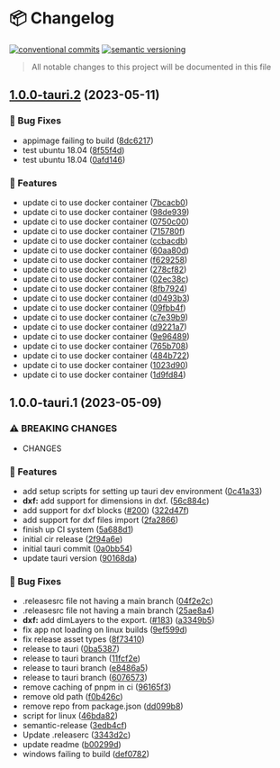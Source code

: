# 📦 Changelog 
[![conventional commits](https://img.shields.io/badge/conventional%20commits-1.0.0-yellow.svg)](https://conventionalcommits.org)
[![semantic versioning](https://img.shields.io/badge/semantic%20versioning-2.0.0-green.svg)](https://semver.org)
> All notable changes to this project will be documented in this file

## [1.0.0-tauri.2](https://github.com/ZanzyTHEbar/jsketcher/compare/v1.0.0-tauri.1...v1.0.0-tauri.2) (2023-05-11)


### 🐛 Bug Fixes

* appimage failing to build ([8dc6217](https://github.com/ZanzyTHEbar/jsketcher/commit/8dc62170a9be15f1ab1f20d9b7db5f3fa8e371b5))
* test ubuntu 18.04 ([8f55f4d](https://github.com/ZanzyTHEbar/jsketcher/commit/8f55f4d1c1a0bc036441453266c5c5d3ea9c4c65))
* test ubuntu 18.04 ([0afd146](https://github.com/ZanzyTHEbar/jsketcher/commit/0afd14642bb12107622bc39db41417c6f7d23c61))


### 🍕 Features

* update ci to use docker container ([7bcacb0](https://github.com/ZanzyTHEbar/jsketcher/commit/7bcacb0251eb934bd020022433641475782c240e))
* update ci to use docker container ([98de939](https://github.com/ZanzyTHEbar/jsketcher/commit/98de93981f3cb6bda3763a4eb4ce85b201145c78))
* update ci to use docker container ([0750c00](https://github.com/ZanzyTHEbar/jsketcher/commit/0750c006f3f49f5f22205f4a6303e33627ddcbe2))
* update ci to use docker container ([715780f](https://github.com/ZanzyTHEbar/jsketcher/commit/715780f8f6b106b6f1e0e5f19f6145d940aa79ec))
* update ci to use docker container ([ccbacdb](https://github.com/ZanzyTHEbar/jsketcher/commit/ccbacdba32268fb8990d2b5455329014ef04d3ca))
* update ci to use docker container ([60aa80d](https://github.com/ZanzyTHEbar/jsketcher/commit/60aa80d636affd2334526cc4569940cf9ceb77c5))
* update ci to use docker container ([f629258](https://github.com/ZanzyTHEbar/jsketcher/commit/f629258426c7b3a52b4cdce2a120652d3e9727f6))
* update ci to use docker container ([278cf82](https://github.com/ZanzyTHEbar/jsketcher/commit/278cf82ceaae8e76231780ab571e53e8658a3463))
* update ci to use docker container ([02ec38c](https://github.com/ZanzyTHEbar/jsketcher/commit/02ec38c1b7f9ef6b2af5df22ca4b7ae9ceb86151))
* update ci to use docker container ([8fb7924](https://github.com/ZanzyTHEbar/jsketcher/commit/8fb7924dc295aad48f798fd024f8a9394a53d4ba))
* update ci to use docker container ([d0493b3](https://github.com/ZanzyTHEbar/jsketcher/commit/d0493b3e0ca956b2a5ade8c3c2deac0f78b7d16a))
* update ci to use docker container ([09fbb4f](https://github.com/ZanzyTHEbar/jsketcher/commit/09fbb4f9b9b714a013207133963cc5de5934ca3e))
* update ci to use docker container ([c7e39b9](https://github.com/ZanzyTHEbar/jsketcher/commit/c7e39b92f79f6d6d8fa5553e36008eb82f1da8be))
* update ci to use docker container ([d9221a7](https://github.com/ZanzyTHEbar/jsketcher/commit/d9221a77fe581532de86b9f05a198ccca447781a))
* update ci to use docker container ([9e96489](https://github.com/ZanzyTHEbar/jsketcher/commit/9e96489eb762a06f5256a838af90cb6e7035f387))
* update ci to use docker container ([765b708](https://github.com/ZanzyTHEbar/jsketcher/commit/765b708a19fb8fbcb1c2c98395c0570a6b3eef0a))
* update ci to use docker container ([484b722](https://github.com/ZanzyTHEbar/jsketcher/commit/484b722a49be1c8259e93121b6cea5e1b438f865))
* update ci to use docker container ([1023d90](https://github.com/ZanzyTHEbar/jsketcher/commit/1023d905291e6d92dd19f23c1abd031fe2ae242b))
* update ci to use docker container ([1d9fd84](https://github.com/ZanzyTHEbar/jsketcher/commit/1d9fd84aa23984ae9450f940bc2533447ef46d95))

## 1.0.0-tauri.1 (2023-05-09)


### ⚠ BREAKING CHANGES

* CHANGES

### 🍕 Features

* add setup scripts for setting up tauri dev environment ([0c41a33](https://github.com/ZanzyTHEbar/jsketcher/commit/0c41a33d0e9dee8ecd645d04e9eb551980680941))
* **dxf:** add support for dimensions in dxf. ([56c884c](https://github.com/ZanzyTHEbar/jsketcher/commit/56c884ccfd551e0b2dcbee0fc0a0eff62fb6a338))
* add support for dxf blocks ([#200](https://github.com/ZanzyTHEbar/jsketcher/issues/200)) ([322d47f](https://github.com/ZanzyTHEbar/jsketcher/commit/322d47f80255d01b8bfcbaa110f0e790e91fa0d1))
* add support for dxf files import ([2fa2866](https://github.com/ZanzyTHEbar/jsketcher/commit/2fa2866296068bb785f3adeb6e18afe19a698100))
* finish up CI system ([5a688d1](https://github.com/ZanzyTHEbar/jsketcher/commit/5a688d1a9eec64d210ea140c9f9584fb4079a245))
* initial cir release ([2f94a6e](https://github.com/ZanzyTHEbar/jsketcher/commit/2f94a6eb82c91757d5e4b21ae4956dda3aadddfc))
* initial tauri commit ([0a0bb54](https://github.com/ZanzyTHEbar/jsketcher/commit/0a0bb5485e8f8d513115f210c57074d0e3e1c93e))
* update tauri version ([90168da](https://github.com/ZanzyTHEbar/jsketcher/commit/90168da42c37424180dece3c62acc2ca5f83dd50))


### 🐛 Bug Fixes

* .releasesrc file not having a main branch ([04f2e2c](https://github.com/ZanzyTHEbar/jsketcher/commit/04f2e2c6b77ee76bb14a584e7c7b273d5a0f5884))
* .releasesrc file not having a main branch ([25ae8a4](https://github.com/ZanzyTHEbar/jsketcher/commit/25ae8a464b90535596827ca023af93bb2fb64a0a))
* **dxf:** add dimLayers to the export. ([#183](https://github.com/ZanzyTHEbar/jsketcher/issues/183)) ([a3349b5](https://github.com/ZanzyTHEbar/jsketcher/commit/a3349b5da4c61de42ccebac76978da10c9e2d8f3))
* fix app not loading on linux builds ([9ef599d](https://github.com/ZanzyTHEbar/jsketcher/commit/9ef599ddc9e7175f35b9aa70c4a5b29210c797d5))
* fix release asset types ([8f73410](https://github.com/ZanzyTHEbar/jsketcher/commit/8f73410c7434d7c055fb405fcf11b99adf033db2))
* release to tauri ([0ba5387](https://github.com/ZanzyTHEbar/jsketcher/commit/0ba5387601ccf883021b18016de270b3be8e57c5))
* release to tauri branch ([11fcf2e](https://github.com/ZanzyTHEbar/jsketcher/commit/11fcf2e87acfd5e7cc9ac822046d405326b7d41b))
* release to tauri branch ([e8486a5](https://github.com/ZanzyTHEbar/jsketcher/commit/e8486a5e65d73bcb7bc6044147d4c9e8e7c36923))
* release to tauri branch ([6076573](https://github.com/ZanzyTHEbar/jsketcher/commit/6076573c989fb627453eb110d4ff5b8a79cc3ff0))
* remove caching of pnpm in ci ([96165f3](https://github.com/ZanzyTHEbar/jsketcher/commit/96165f3e1e24ef90cfc1c131ab681313f94b6d89))
* remove old path ([f0b426c](https://github.com/ZanzyTHEbar/jsketcher/commit/f0b426c14fecae1d09e06039ce273789693742ee))
* remove repo from package.json ([dd099b8](https://github.com/ZanzyTHEbar/jsketcher/commit/dd099b8ad8df081254f005ade8eaeef8978c215f))
* script for linux ([46bda82](https://github.com/ZanzyTHEbar/jsketcher/commit/46bda827261d9d17d0c09acbb7ec98972c8c5d8a))
* semantic-release ([3edb4cf](https://github.com/ZanzyTHEbar/jsketcher/commit/3edb4cf63516fe70f6cf2175c194bfaa03f25a6e))
* Update .releaserc ([3343d2c](https://github.com/ZanzyTHEbar/jsketcher/commit/3343d2cb4aed2facf5dbe14f4c8f8fca54e19c8c))
* update readme ([b00299d](https://github.com/ZanzyTHEbar/jsketcher/commit/b00299d5c1b1e199c1c0ca0dac49d42e204c5b29))
* windows failing to build ([def0782](https://github.com/ZanzyTHEbar/jsketcher/commit/def0782b76181ed7fbb662805d54abc703cb35c3))
